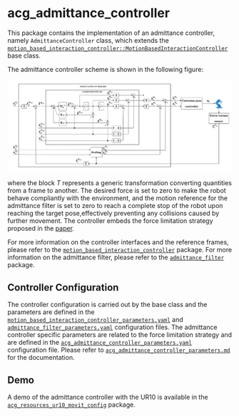 # acg_admittance_controller

This package contains the implementation of an admittance controller, namely `AdmittanceController` class, which extends the [`motion_based_interaction_controller::MotionBasedInteractionController`](../motion_based_interaction_controller/include/motion_based_interaction_controller/motion_based_interaction_controller.hpp) base class.

The admittance controller scheme is shown in the following figure:

![admittance_controller_scheme](./doc/media/admittance_controller_scheme.png)

where the block _T_ represents a generic transformation converting quantities from a frame to another.
The desired force is set to zero to make the robot behave compliantly with the environment, and the motion reference for the admittance filter is set to zero to reach a complete stop of the robot upon reaching the target pose,effectively preventing any collisions caused by further movement.
The controller embeds the force limitation strategy proposed in the [paper](https://arxiv.org/abs/2503.21288).

For more information on the controller interfaces and the reference frames, please refer to the [`motion_based_interaction_controller`](../motion_based_interaction_controller/README.md) package.
For more information on the admittance filter, please refer to the [`admittance_filter`](../interaction_filters/admittance_filter/README.md) package.

## Controller Configuration

The controller configuration is carried out by the base class and the parameters are defined in the [`motion_based_interaction_controller_parameters.yaml`](../motion_based_interaction_controller/src/motion_based_interaction_controller_parameters.yaml) and [`admittance_filter_parameters.yaml`](../interaction_filters/admittance_filter/src/admittance_filter_parameters.yaml) configuration files.
The admittance controller specific parameters are related to the force limitation strategy and are defined in the [`acg_admittance_controller_parameters.yaml`](./src/acg_admittance_controller_parameters.yaml) configuration file.
Please refer to [`acg_admittance_controller_parameters.md`](./doc/acg_admittance_controller_parameters.md) for the documentation.

## Demo

A demo of the admittance controller with the UR10 is available in the [`acg_resources_ur10_movit_config`](../acg_resources_ur10_moveit_config/README.md#simulation-with-admittance-controller) package.

